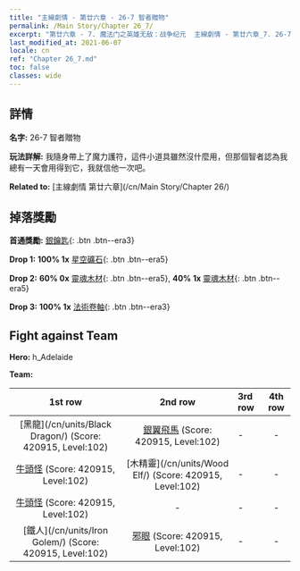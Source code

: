 ```yaml
---
title: "主線劇情 - 第廿六章 - 26-7 智者贈物"
permalink: /Main Story/Chapter 26_7/
excerpt: "第廿六章 - 7. 魔法门之英雄无敌：战争纪元  主線劇情 - 第廿六章_7. 26-7 智者贈物"
last_modified_at: 2021-06-07
locale: cn
ref: "Chapter 26_7.md"
toc: false
classes: wide
---
```


## 詳情

 **名字:** 26-7 智者贈物

 **玩法詳解:** 我隨身帶上了魔力護符，這件小道具雖然沒什麼用，但那個智者認為我總有一天會用得到它，我就信他一次吧。

 **Related to:** [主線劇情 第廿六章](/cn/Main Story/Chapter 26/)

## 掉落獎勵

 **首通獎勵:** [銀鑰匙](/cn/Items/con_693/){: .btn .btn--era3}

 **Drop 1:** **100% 1x** [星空礦石](/cn/Items/mat_89/){: .btn .btn--era5}

 **Drop 2:** **60% 0x** [靈魂木材](/cn/Items/mat_83/){: .btn .btn--era5}, **40% 1x** [靈魂木材](/cn/Items/mat_83/){: .btn .btn--era5}

 **Drop 3:** **100% 1x** [法術卷軸](/cn/Items/con_694/){: .btn .btn--era3}


## Fight against Team
 **Hero:** h_Adelaide

 **Team:**


  | 1st row | 2nd row | 3rd row | 4th row |
  |:----:|:----:|:----|:----:|
  | [黑龍](/cn/units/Black Dragon/) (Score: 420915, Level:102)  | [銀翼飛馬](/cn/units/Pegasus/) (Score: 420915, Level:102)  | - | - |
  | [牛頭怪](/cn/units/Minotaur/) (Score: 420915, Level:102)  | [木精靈](/cn/units/Wood Elf/) (Score: 420915, Level:102)  | - | - |
  | [牛頭怪](/cn/units/Minotaur/) (Score: 420915, Level:102)  | - | - | - |
  | [鐵人](/cn/units/Iron Golem/) (Score: 420915, Level:102)  | [邪眼](/cn/units/Beholder/) (Score: 420915, Level:102)  | - | - |


